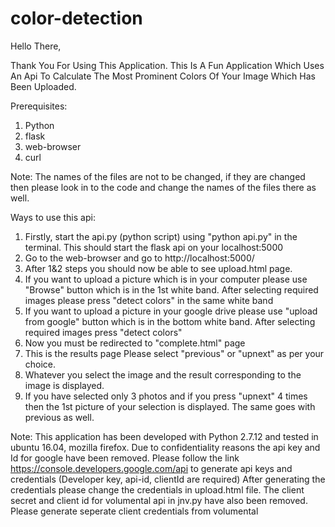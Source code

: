 # color-detection

Hello There,


Thank You For Using This Application. This Is A Fun Application Which Uses An Api To Calculate The Most Prominent Colors Of Your Image Which Has Been Uploaded.

Prerequisites:

1. Python
2. flask
3. web-browser
4. curl

Note: The names of the files are not to be changed, if they are changed then please look in to the code and change the names of the files there as well.

Ways to use this api:

1. Firstly, start the api.py (python script) using "python api.py" in the terminal. This should start the flask api on your localhost:5000
2. Go to the web-browser and go to http://localhost:5000/
3. After 1&2 steps you should now be able to see upload.html page.
4. If you want to upload a picture which is in your computer please use "Browse" button which is in the 1st white band. After selecting required images please press "detect colors" in the same white band
5. If you want to upload a picture in your google drive please use "upload from google" button which is in the bottom white band. After selecting required images press "detect colors"
6. Now you must be redirected to "complete.html" page
7. This is the results page Please select "previous" or "upnext" as per your choice.
8. Whatever you select the image and the result corresponding to the image is displayed.
9. If you have selected only 3 photos and if you press "upnext" 4 times then the 1st picture of your selection is displayed. The same goes with previous as well.


Note: 	This application has been developed with Python 2.7.12 and tested in ubuntu 16.04, mozilla firefox.
	Due to confidentiality reasons the api key and Id for google have been removed. Please follow the link https://console.developers.google.com/api to generate api keys and credentials
	(Developer key, api-id, clientId are required) After generating the credentials please change the credentials in upload.html file. The client secret and client id for volumental api in jnv.py have also been removed. Please generate seperate client credentials from volumental

